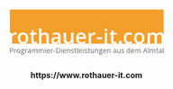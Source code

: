 <h1 align="center">
  <a href="https://www.rothauer-it.com"><img src="https://raw.githubusercontent.com/mrothauer/company-website/master/www/img/rothauer-it.com.jpg" alt="rothauer-it.com"></a>
</h1>

<h4 align="center">https://www.rothauer-it.com</h4>
